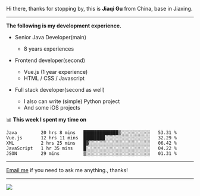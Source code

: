 Hi there, thanks for stopping by, this is **Jiaqi Gu** from China, base in Jiaxing.

---

**The following is my development experience.**

- Senior Java Developer(main)
  - 8 years experiences

- Frontend developer(second)
  - Vue.js (1 year experience)
  - HTML / CSS / Javascript
  
- Full stack developer(second as well)
  - I also can write (simple) Python project
  - And some iOS projects

📊 **This week I spent my time on**
<!--START_SECTION:waka-->
```text
Java         20 hrs 8 mins   █████████████▒░░░░░░░░░░░   53.31 % 
Vue.js       12 hrs 11 mins  ████████░░░░░░░░░░░░░░░░░   32.29 % 
XML          2 hrs 25 mins   █▓░░░░░░░░░░░░░░░░░░░░░░░   06.42 % 
JavaScript   1 hr 35 mins    █░░░░░░░░░░░░░░░░░░░░░░░░   04.22 % 
JSON         29 mins         ▒░░░░░░░░░░░░░░░░░░░░░░░░   01.31 % 
```
<!--END_SECTION:waka-->

---

[Email me](mailto:droidqw@gmail.com?subject=Hiring_from_GitHub) if you need to ask me anything., thanks!

---

![]( https://visitor-badge.glitch.me/badge?page_id=githubgujiaqi)
